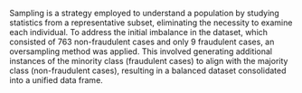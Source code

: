 Sampling is a strategy employed to understand a population by studying statistics from a representative subset, eliminating the necessity to examine each individual. To address the initial imbalance in the dataset, which consisted of 763 non-fraudulent cases and only 9 fraudulent cases, an oversampling method was applied. This involved generating additional instances of the minority class (fraudulent cases) to align with the majority class (non-fraudulent cases), resulting in a balanced dataset consolidated into a unified data frame.
